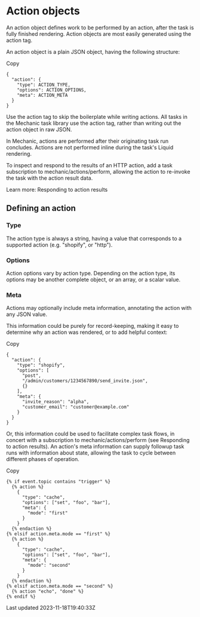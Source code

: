 # Action objects

An action object defines work to be performed by an action, after the task is fully finished rendering. Action objects are most easily generated using the action tag.

An action object is a plain JSON object, having the following structure:

Copy

    {
      "action": {
        "type": ACTION_TYPE,
        "options": ACTION_OPTIONS,
        "meta": ACTION_META
      }
    }

Use the action tag to skip the boilerplate while writing actions. All tasks in the Mechanic task library use the action tag, rather than writing out the action object in raw JSON.

In Mechanic, actions are performed after their originating task run concludes. Actions are not performed inline during the task's Liquid rendering.

To inspect and respond to the results of an HTTP action, add a task subscription to mechanic/actions/perform, allowing the action to re-invoke the task with the action result data.

Learn more: Responding to action results

## Defining an action

### Type

The action type is always a string, having a value that corresponds to a supported action (e.g. "shopify", or "http").

### Options

Action options vary by action type. Depending on the action type, its options may be another complete object, or an array, or a scalar value.

### Meta

Actions may optionally include meta information, annotating the action with any JSON value.

This information could be purely for record-keeping, making it easy to determine why an action was rendered, or to add helpful context:

Copy

    {
      "action": {
        "type": "shopify",
        "options": [
          "post",
          "/admin/customers/1234567890/send_invite.json",
          {}
        ],
        "meta": {
          "invite_reason": "alpha",
          "customer_email": "customer@example.com"
        }
      }
    }

Or, this information could be used to facilitate complex task flows, in concert with a subscription to mechanic/actions/perform (see Responding to action results). An action's meta information can supply followup task runs with information about state, allowing the task to cycle between different phases of operation.

Copy

    {% if event.topic contains "trigger" %}
      {% action %}
        {
          "type": "cache",
          "options": ["set", "foo", "bar"],
          "meta": {
            "mode": "first"
          }
        }
      {% endaction %}
    {% elsif action.meta.mode == "first" %}
      {% action %}
        {
          "type": "cache",
          "options": ["set", "foo", "bar"],
          "meta": {
            "mode": "second"
          }
        }
      {% endaction %}
    {% elsif action.meta.mode == "second" %}
      {% action "echo", "done" %}
    {% endif %}

Last updated 2023-11-18T19:40:33Z